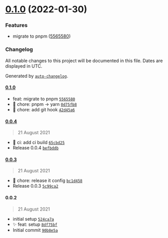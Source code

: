 # [0.1.0](https://github.com/LinbuduLab/node-lib-starter/compare/0.0.4...0.1.0) (2022-01-30)


### Features

* migrate to pnpm ([5565580](https://github.com/LinbuduLab/node-lib-starter/commit/556558098386139e2ed868e8cd1aac401be0e578))

### Changelog

All notable changes to this project will be documented in this file. Dates are displayed in UTC.

Generated by [`auto-changelog`](https://github.com/CookPete/auto-changelog).

#### [0.1.0](https://github.com/linbudu599/node-lib-starter/compare/0.0.4...0.1.0)

- feat: migrate to pnpm [`5565580`](https://github.com/linbudu599/node-lib-starter/commit/556558098386139e2ed868e8cd1aac401be0e578)
- :wrench: chore: pnpm -&gt; yarn [`0d75fb8`](https://github.com/linbudu599/node-lib-starter/commit/0d75fb8b4737d1144889bfddd6320a92b5eedf7d)
- :wrench: chore: add git hook [`42d45a6`](https://github.com/linbudu599/node-lib-starter/commit/42d45a667b41a0fdfd1be0ee4a94688720ed2ba5)

#### [0.0.4](https://github.com/linbudu599/node-lib-starter/compare/0.0.3...0.0.4)

> 21 August 2021

- :construction_worker: ci: add ci build [`65cbd25`](https://github.com/linbudu599/node-lib-starter/commit/65cbd25cc5cf43104e97323cbbcce3538da63162)
- Release 0.0.4 [`befbddb`](https://github.com/linbudu599/node-lib-starter/commit/befbddb7f45b4595f69c2827ccaa82b0b8a7354e)

#### [0.0.3](https://github.com/linbudu599/node-lib-starter/compare/0.0.2...0.0.3)

> 21 August 2021

- :wrench: chore: release it config [`bc1d458`](https://github.com/linbudu599/node-lib-starter/commit/bc1d458600a355ce0b78f6f739f3c91226e50230)
- Release 0.0.3 [`5c99ca2`](https://github.com/linbudu599/node-lib-starter/commit/5c99ca2f2bb215ebcaecd2f39513238cfb36f256)

#### 0.0.2

> 21 August 2021

- initial setup [`524ca7a`](https://github.com/linbudu599/node-lib-starter/commit/524ca7ae77cb2fff4344f9acfdd0d20489332b17)
- :sparkles: feat: setup [`8df75bf`](https://github.com/linbudu599/node-lib-starter/commit/8df75bfe9b77fde4ebf9212fb4b9effc0c13acd6)
- Initial commit [`90b8e5a`](https://github.com/linbudu599/node-lib-starter/commit/90b8e5a782b06411c3f6c54a529a3c75c42c034d)
